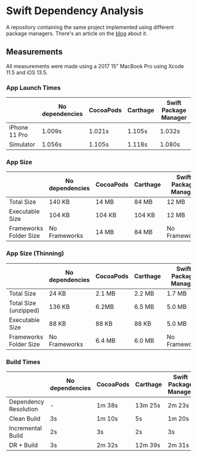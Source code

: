 # Swift Dependency Analysis

A repository containing the same project implemented using different package managers.
There's an article on the [blog][] about it.

## Measurements

All measurements were made using a 2017 15" MacBook Pro using Xcode 11.5 and iOS 13.5.

### App Launch Times

|               | No dependencies | CocoaPods | Carthage | Swift Package Manager |
| ------------- | --------------- | --------- | -------- | --------------------- |
| iPhone 11 Pro | 1.009s          | 1.021s    | 1.105s   | 1.032s                |
| Simulator     | 1.056s          | 1.105s    | 1.118s   | 1.080s                |

### App Size

|                        | No dependencies | CocoaPods | Carthage | Swift Package Manager |
| ---------------------- | --------------- | --------- | -------- | --------------------- |
| Total Size             | 140 KB          | 14 MB     | 84 MB    | 12 MB                 |
| Executable Size        | 104 KB          | 104 KB    | 104 KB   | 12 MB                 |
| Frameworks Folder Size | No Frameworks   | 14 MB     | 84 MB    | No Frameworks         |

### App Size (Thinning)

|                        | No dependencies | CocoaPods | Carthage | Swift Package Manager |
| ---------------------- | --------------- | --------- | -------- | --------------------- |
| Total Size             | 24 KB           | 2.1 MB    | 2.2 MB   | 1.7 MB                |
| Total Size (unzipped)  | 136 KB          | 6.2MB     | 6.5 MB   | 5.0 MB                |
| Executable Size        | 88 KB           | 88 KB     | 88 KB    | 5.0 MB                |
| Frameworks Folder Size | No Frameworks   | 6.4 MB    | 6.0 MB   | No Frameworks         |

### Build Times

|                       | No dependencies | CocoaPods | Carthage | Swift Package Manager |
| --------------------- | --------------- | --------- | -------- | --------------------- |
| Dependency Resolution | -               | 1m 38s    | 13m 25s  | 2m 23s                |
| Clean Build           | 3s              | 1m 10s    | 5s       | 1m 20s                |
| Incremental Build     | 2s              | 3s        | 2s       | 3s                    |
| DR + Build            | 3s              | 2m 32s    | 12m 39s  | 2m 31s                |

[blog]: https://xavierlowmiller.github.io
